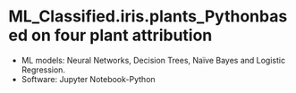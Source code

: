 # ML_Classified.iris.plants_Pythonbased on four plant attribution

*	ML models: Neural Networks, Decision Trees, Naïve Bayes and Logistic Regression.
*	Software: Jupyter Notebook-Python

